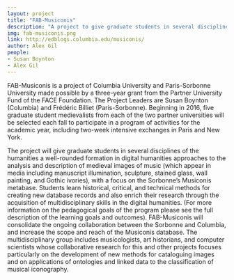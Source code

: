 ```yaml
---
layout: project
title: "FAB-Musiconis"
description: "A project to give graduate students in several disciplines of the humanities a well-rounded formation in digital humanities approaches to the analysis and description of medieval images of music."
img: fab-musiconis.png
link: http://edblogs.columbia.edu/musiconis/
author: Alex Gil
people:
- Susan Boynton
- Alex Gil
---
```


FAB-Musiconis is a project of Columbia University and Paris-Sorbonne University made possible by a three-year grant from the Partner University Fund of the FACE Foundation. The Project Leaders are Susan Boynton (Columbia) and Frédéric Billiet (Paris-Sorbonne). Beginning in 2016, five graduate student medievalists from each of the two partner universities will be selected each fall to participate in a program of activities for the academic year, including two-week intensive exchanges in Paris and New York.

The project will give graduate students in several disciplines of the humanities a well-rounded formation in digital humanities approaches to the analysis and description of medieval images of music (which appear in media including manuscript illumination, sculpture, stained glass, wall painting, and Gothic ivories), with a focus on the Sorbonne’s Musiconis metabase. Students learn historical, critical, and technical methods for creating new database records and also enrich their research through the acquisition of multidisciplinary skills in the digital humanities. (For more information on the pedagogical goals of the program please see the full description of the learning goals and outcomes). FAB-Musiconis will consolidate the ongoing collaboration between the Sorbonne and Columbia, and increase the scope and reach of the Musiconis database. The multidisciplinary group includes musicologists, art historians, and computer scientists whose collaborative research for this and other projects focuses particularly on the development of new methods for cataloguing images and on applications of ontologies and linked data to the classification of musical iconography.